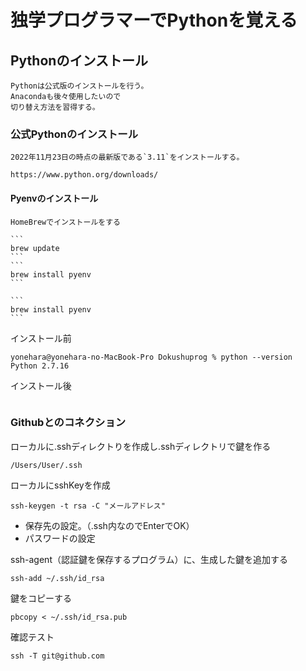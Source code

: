 # 独学プログラマーでPythonを覚える

## Pythonのインストール

    Pythonは公式版のインストールを行う。
    Anacondaも後々使用したいので
    切り替え方法を習得する。

### 公式Pythonのインストール

    2022年11月23日の時点の最新版である`3.11`をインストールする。

    https://www.python.org/downloads/

#### Pyenvのインストール

    HomeBrewでインストールをする

    ```
    brew update
    ```
    ```
    brew install pyenv
    ```

    ```
    brew install pyenv
    ```



インストール前
    
```
yonehara@yonehara-no-MacBook-Pro Dokushuprog % python --version
Python 2.7.16
```

インストール後
```

```

### Githubとのコネクション

ローカルに.sshディレクトりを作成し.sshディレクトリで鍵を作る
```
/Users/User/.ssh
```

ローカルにsshKeyを作成
```
ssh-keygen -t rsa -C "メールアドレス"
```

- 保存先の設定。（.ssh内なのでEnterでOK）
- パスワードの設定

ssh-agent（認証鍵を保存するプログラム）に、生成した鍵を追加する
```
ssh-add ~/.ssh/id_rsa
```

鍵をコピーする
```
pbcopy < ~/.ssh/id_rsa.pub
```

確認テスト
```
ssh -T git@github.com
```
